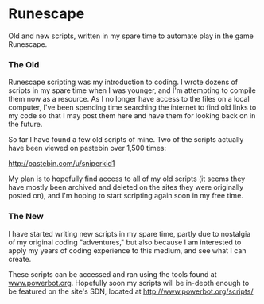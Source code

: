 # Runescape
Old and new scripts, written in my spare time to automate play in the game Runescape.


<h3> The Old </h3>
Runescape scripting was my introduction to coding.  I wrote dozens of scripts in my spare time when I was younger, and I'm attempting to compile them now as a resource. As I no longer have access to the files on a local computer, I've been spending time searching the internet to find old links to my code so that I may post them here and have them for looking back on in the future.

So far I have found a few old scripts of mine.  Two of the scripts actually have been viewed on pastebin over 1,500 times:

http://pastebin.com/u/sniperkid1

My plan is to hopefully find access to all of my old scripts (it seems they have mostly been archived and deleted on the sites they were originally posted on), and I'm hoping to start scripting again soon in my free time. 

<h3> The New </h3>
I have started writing new scripts in my spare time, partly due to nostalgia of my original coding "adventures," but also because I am interested to apply my years of coding experience to this medium, and see what I can create.

These scripts can be accessed and ran using the tools found at www.powerbot.org.  Hopefully soon my scripts will be in-depth enough to be featured on the site's SDN, located at http://www.powerbot.org/scripts/

